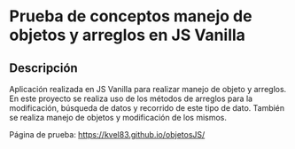 ﻿# Prueba de conceptos manejo de objetos y arreglos en JS Vanilla

## Descripción

Aplicación realizada en JS Vanilla para realizar manejo de objeto y arreglos. En este proyecto se realiza uso de los métodos de arreglos para la modificación, búsqueda de datos y recorrido de este tipo de dato. También se realiza manejo de objetos y modificación de los mismos.

Página de prueba: https://kvel83.github.io/objetosJS/

